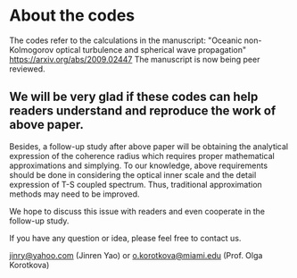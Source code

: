 # About the codes
The codes refer to the calculations in the manuscript:
"Oceanic non-Kolmogorov optical turbulence and spherical wave propagation"
https://arxiv.org/abs/2009.02447
The manuscript is now being peer reviewed.

## We will be very glad if these codes can help readers understand and reproduce the work of above paper.

Besides, a follow-up study after above paper will be obtaining the analytical expression of the coherence radius which requires proper mathematical approximations and simplying.
To our knowledge, above requirements should be done in considering the optical inner scale and the detail expression of T-S coupled spectrum. Thus, traditional approximation methods may need to be improved.

We hope to discuss this issue with readers and even cooperate in the follow-up study.

If you have any question or idea, please feel free to contact us.

jinry@yahoo.com (Jinren Yao)
or
o.korotkova@miami.edu (Prof. Olga Korotkova)
